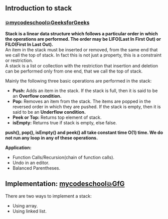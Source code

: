 ## Introduction to stack    
### [:boom:mycodeschool](https://www.youtube.com/watch?v=F1F2imiOJfk&list=PL2_aWCzGMAwI3W_JlcBbtYTwiQSsOTa6P&index=15&t=0s)[:boom:GeeksforGeeks](https://www.geeksforgeeks.org/stack-data-structure-introduction-program/)  
**Stack is a linear data structure which follows a particular order in which the operations are performed. The order may be LIFO(Last In First Out) or FILO(First In Last Out).**   
An item in the stack must be inserted or removed, from the same end that we call the top of stack. In fact this is not just a property, this is a constraint or restriction.   
A stack is a list or collection with the restriction that insertion and deletion can be performed only from one end, that we call the top of stack.

Mainly the following three basic operations are performed in the stack:  
* **Push:** Adds an item in the stack. If the stack is full, then it is said to be an **Overflow condition.**  
* **Pop:** Removes an item from the stack. The items are popped in the reversed order in which they are pushed. If the stack is empty, then it is said to be an **Underflow condition.**  
* **Peek or Top:** Returns top element of stack.  
* **isEmpty:** Returns true if stack is empty, else false.    

**push(), pop(), isEmpty() and peek() all take constant time O(1) time. We do not run any loop in any of these operations.**  

**Application:**  
* Function Calls/Recursion(chain of function calls).       
* Undo in an editor.      
* Balanced Parentheses.    
## Implementation: [mycodeschool](https://www.youtube.com/watch?v=sFVxsglODoo&list=PL2_aWCzGMAwI3W_JlcBbtYTwiQSsOTa6P&index=15)[:boom:GfG](https://www.geeksforgeeks.org/stack-data-structure-introduction-program/)  
There are two ways to implement a stack:  
  * Using array.    
  * Using linked list.    



  
